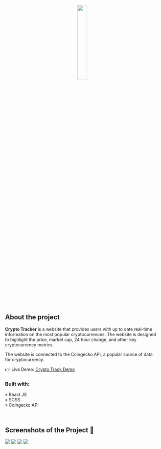<div  align='center'><img style="width:25%;border-radius: 30%" src='https://assets.coingecko.com/coins/images/4128/large/solana.png?1640133422'/></div>

<h2>About the project</h2>

<p><b>Crypto Tracker</b> is a website that provides users with up to date real-time information on the most popular cryptocurrences. The website is designed to highlight the price, market cap, 24 hour change, and other key cryptocurrency metrics. <br/>

The website is connected to the Coingecko API, a popular source of data for cryptocurrency.
</p>

👉 Live Demo: <a href='https://crypto-track-hq.vercel.app/'>Crypto Track Demo</a>

<h3>Built with:</h3>

» React JS <br>
» SCSS  <br>
» Coingecko API <br>

<br>

<h2>Screenshots of the Project 📸</h2>
<img src="https://github.com/RuneMyrskog/CryptoTracker/assets/48970872/3d30e1a9-4271-40cf-8deb-4de59346c4ee"/>
<img src="https://github.com/RuneMyrskog/CryptoTracker/assets/48970872/ad60fd9b-8f67-4c55-84ff-879dbe2f4f27"/>
<img src="https://github.com/RuneMyrskog/CryptoTracker/assets/48970872/b13b12bc-1562-4cf2-b931-2bb1f248c5c9"/>
<img src="https://github.com/RuneMyrskog/CryptoTracker/assets/48970872/679e9028-35a0-4479-a218-45c267528cde"/>
